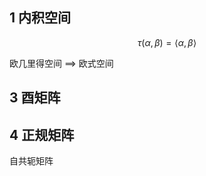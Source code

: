 ## 1 内积空间

$$
\tau \left( \alpha ,\beta \right) =\left< \alpha ,\beta \right> 
$$

欧几里得空间 ==> 欧式空间



## 3 酉矩阵

## 4 正规矩阵


自共轭矩阵
